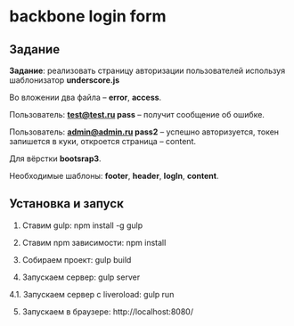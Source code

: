 # backbone login form

## Задание

**Задание**: реализовать страницу авторизации пользователей используя шаблонизатор **underscore.js**

Во вложении два файла – **error**, **access**.

Пользователь: **test@test.ru pass** – получит сообщение об ошибке.

Пользователь: **admin@admin.ru pass2** – успешно авторизуется, токен запишется в куки, откроется страница – content.

Для вёрстки **bootsrap3**.

Необходимые шаблоны: **footer**, **header**, **logIn**, **content**.

## Установка и запуск

1. Ставим gulp: npm install -g gulp

2. Ставим npm зависимости: npm install

3. Собираем проект: gulp build

4. Запускаем сервер: gulp server

4.1. Запускаем сервер с liveroload: gulp run

5. Запускаем в браузере: http://localhost:8080/
